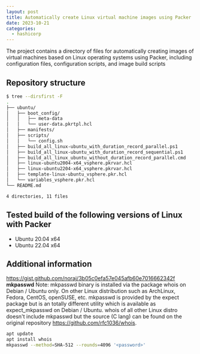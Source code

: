 ```yaml
---
layout: post
title: Automatically create Linux virtual machine images using Packer
date: 2023-10-21
categories:
  - hashicorp
---
```


<!-- # Project: packer-vsphere-linux -->

The project contains a directory of files for automatically creating images of virtual machines based on Linux operating systems using Packer, including configuration files, configuration scripts, and image build scripts

## Repository structure

```sh
$ tree --dirsfirst -F
.
├── ubuntu/
│   ├── boot_config/
│   │   ├── meta-data
│   │   └── user-data.pkrtpl.hcl
│   ├── manifests/
│   ├── scripts/
│   │   └── config.sh
│   ├── build_all_linux-ubuntu_with_duration_record_parallel.ps1   
│   ├── build_all_linux-ubuntu_with_duration_record_sequential.ps1 
│   ├── build_all_linux_ubuntu_without_duration_record_parallel.cmd
│   ├── linux-ubuntu2004-x64_vsphere.pkrvar.hcl
│   ├── linux-ubuntu2204-x64_vsphere.pkrvar.hcl
│   ├── template-linux-ubuntu_vsphere.pkr.hcl
│   └── variables_vsphere.pkr.hcl
└── README.md

4 directories, 11 files
```

## Tested build of the following versions of Linux with Packer

* Ubuntu 20.04 x64
* Ubuntu 22.04 x64

## Additional information

<https://gist.github.com/noraj/3b05c0efa57e045afb60e7016662342f>  
**mkpasswd**
Note: mkpasswd binary is installed via the package whois on Debian / Ubuntu only. On other Linux distribution such as ArchLinux, Fedora, CentOS, openSUSE, etc. mkpasswd is provided by the expect package but is an totally different utility which is available as expect_mkpasswd on Debian / Ubuntu. whois of all other Linux distro doesn't include mkpasswd but the source (C lang) can be found on the original repository <https://github.com/rfc1036/whois>.  

```sh
apt update
apt install whois
mkpasswd --method=SHA-512 --rounds=4096 '<password>'
```
